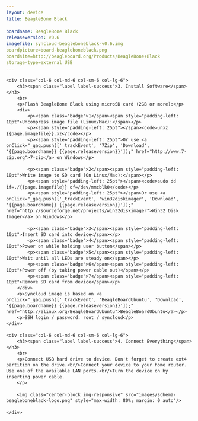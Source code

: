 ```yaml
---
layout: device
title: BeagleBone Black

boardname: BeagleBone Black
releaseversion: v0.6
imagefile: syncloud-beagleboneblack-v0.6.img
boardpicture=board-beagleboneblack.png
boardsite=http://beagleboard.org/Products/BeagleBone+Black
storage-type=external USB
---
```


<div class="row">

    <div class="col-6 col-md-6 col-sm-6 col-lg-6">
        <h3><span class="label label-success">3. Install Software</span></h3>
        <br>
        <p>Flash BeagleBone Black using microSD card (2GB or more):</p>
        <div>
            <p><span class="badge">1</span><span style="padding-left: 10pt">Uncompress image file (Linux/Mac):</span></p>
            <p><span style="padding-left: 25pt"></span><code>unxz {{page.imagefile}}.xz</code></p>
            <p><span style="padding-left: 25pt">Or use <a onClick="_gaq.push(['_trackEvent', '7Zip', 'Download', '{{page.boardname}} {{page.releaseversion}}']);" href="http://www.7-zip.org">7-zip</a> on Windows</p>

            <p><span class="badge">2</span><span style="padding-left: 10pt">Write image to SD card (On Linux/Mac):</span></p>
            <p><span style="padding-left: 25pt"></span><code>sudo dd if=./{{page.imagefile}} of=/dev/mmcblk0</code></p>
            <p><span style="padding-left: 25pt"></span>Or use <a onClick="_gaq.push(['_trackEvent', 'win32diskimager', 'Download', '{{page.boardname}} {{page.releaseversion}}']);" href="http://sourceforge.net/projects/win32diskimager">Win32 Disk Imager</a> on Windows</p>

            <p><span class="badge">3</span><span style="padding-left: 10pt">Insert SD card into device</span></p>
            <p><span class="badge">4</span><span style="padding-left: 10pt">Power on while holding user button</span></p>
            <p><span class="badge">5</span><span style="padding-left: 10pt">Wait until all LEDs are steady on</span></p>
            <p><span class="badge">6</span><span style="padding-left: 10pt">Power off (by taking power cable out)</span></p>
            <p><span class="badge">7</span><span style="padding-left: 10pt">Remove SD card from device</span></p>
        </div>
        <p>Syncloud image is based on <a onClick="_gaq.push(['_trackEvent', 'BeagleBoardUbuntu', 'Download', '{{page.boardname}} {{page.releaseversion}}']);" href="http://elinux.org/BeagleBoardUbuntu">BeagleBoardUbuntu</a></p>
        <p>SSH login / password: root / syncloud</p>
    </div>

    <div class="col-6 col-md-6 col-sm-6 col-lg-6">
        <h3><span class="label label-success">4. Connect Everything</span></h3>
        <br>
        <p>Connect USB hard drive to device. Don't forget to create ext4 partition on the drive.<br/>Connect your device to your home router. Use one of the available LAN ports.<br/>Turn the device on by inserting power cable.
        </p>

        <img class="center-block img-responsive" src="images/schema-beagleboneblack-logo.png" style="max-width: 80%; margin: 0 auto"/>

    </div>

</div>
